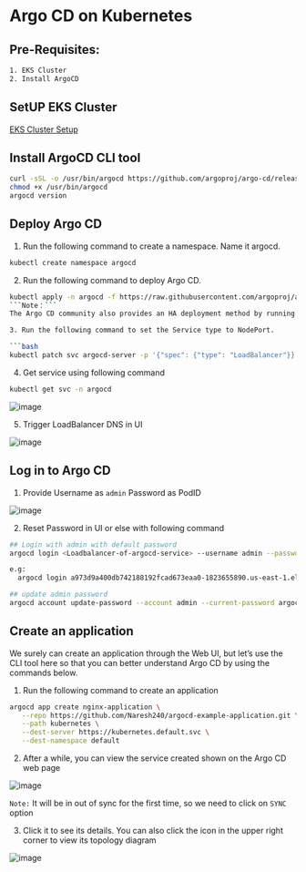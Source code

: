 # Argo CD on Kubernetes

## Pre-Requisites:

```bash
1. EKS Cluster
2. Install ArgoCD
```

## SetUP EKS Cluster

[EKS Cluster Setup](https://github.com/Naresh240/kubernetes/blob/main/eks-cluster-setup/eks-cluster-with-eksctl/README.md)

## Install ArgoCD CLI tool

```bash
curl -sSL -o /usr/bin/argocd https://github.com/argoproj/argo-cd/releases/download/v1.8.3/argocd-linux-amd64
chmod +x /usr/bin/argocd
argocd version
```

## Deploy Argo CD

1. Run the following command to create a namespace. Name it argocd.

```bash
kubectl create namespace argocd
```

2. Run the following command to deploy Argo CD.

```bash
kubectl apply -n argocd -f https://raw.githubusercontent.com/argoproj/argo-cd/v1.8.3/manifests/install.yaml
```Note：```
The Argo CD community also provides an HA deployment method by running the command kubectl apply -n argocd -f https://raw.githubusercontent.com/argoproj/argo-cd/v1.8.3/manifests/ha/install.yaml. It’s for deployment in production.

3. Run the following command to set the Service type to NodePort.

```bash
kubectl patch svc argocd-server -p '{"spec": {"type": "LoadBalancer"}}' -n argocd
```

4. Get service using following command
  
```bash
kubectl get svc -n argocd
```

![image](https://user-images.githubusercontent.com/58024415/179356882-c6a6df53-4f79-4da5-8ba3-d2bc57cbe3f3.png)

5. Trigger LoadBalancer DNS in UI

![image](https://user-images.githubusercontent.com/58024415/179356965-d5741d7a-43e9-46e7-9079-64692d371f1b.png)

## Log in to Argo CD

1. Provide Username as ```admin``` Password as PodID

![image](https://user-images.githubusercontent.com/58024415/179357037-a32a3f7e-7227-45a5-863a-a826909e3830.png)

2. Reset Password in UI or else with following command

```bash
## Login with admin with default password
argocd login <Loadbalancer-of-argocd-service> --username admin --password <POD ID>

e.g:
  argocd login a973d9a400db742188192fcad673eaa0-1823655890.us-east-1.elb.amazonaws.com --username admin --password argocd-server-67f58479-j8wgp

## update admin password
argocd account update-password --account admin --current-password argocd-server-67f58479-j8wgp --new-password password
```

## Create an application

We surely can create an application through the Web UI, but let’s use the CLI tool here so that you can better understand Argo CD by using the commands below.

1. Run the following command to create an application

```bash
argocd app create nginx-application \
   --repo https://github.com/Naresh240/argocd-example-application.git \
   --path kubernetes \
   --dest-server https://kubernetes.default.svc \
   --dest-namespace default
```

2. After a while, you can view the service created shown on the Argo CD web page

![image](https://user-images.githubusercontent.com/58024415/179357612-a39ae720-b270-42aa-8b4d-bf5ba3e914ac.png)

```Note:``` It will be in out of sync for the first time, so we need to click on ```SYNC``` option

3. Click it to see its details. You can also click the icon in the upper right corner to view its topology diagram

![image](https://user-images.githubusercontent.com/58024415/179357674-829e99af-c96c-4b8a-9fe6-d56328705da4.png)
